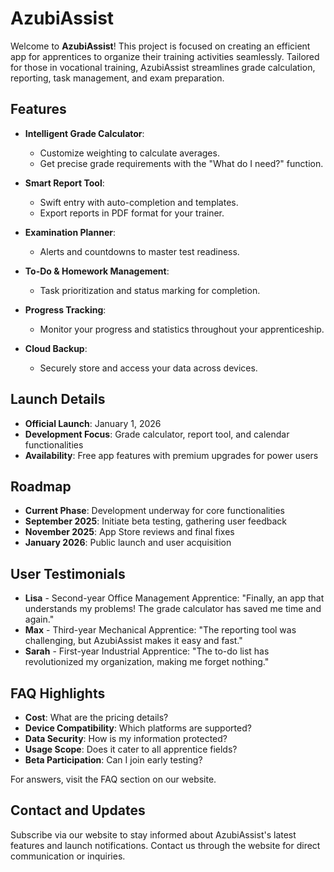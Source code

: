 # AzubiAssist

Welcome to **AzubiAssist**! This project is focused on creating an efficient app for apprentices to organize their training activities seamlessly. Tailored for those in vocational training, AzubiAssist streamlines grade calculation, reporting, task management, and exam preparation.

## Features

- **Intelligent Grade Calculator**: 
  - Customize weighting to calculate averages.
  - Get precise grade requirements with the "What do I need?" function.

- **Smart Report Tool**:
  - Swift entry with auto-completion and templates.
  - Export reports in PDF format for your trainer.

- **Examination Planner**:
  - Alerts and countdowns to master test readiness.

- **To-Do & Homework Management**:
  - Task prioritization and status marking for completion.

- **Progress Tracking**:
  - Monitor your progress and statistics throughout your apprenticeship.

- **Cloud Backup**:
  - Securely store and access your data across devices.

## Launch Details

- **Official Launch**: January 1, 2026
- **Development Focus**: Grade calculator, report tool, and calendar functionalities
- **Availability**: Free app features with premium upgrades for power users

## Roadmap

- **Current Phase**: Development underway for core functionalities
- **September 2025**: Initiate beta testing, gathering user feedback
- **November 2025**: App Store reviews and final fixes
- **January 2026**: Public launch and user acquisition

## User Testimonials

- **Lisa** - Second-year Office Management Apprentice: "Finally, an app that understands my problems! The grade calculator has saved me time and again."
- **Max** - Third-year Mechanical Apprentice: "The reporting tool was challenging, but AzubiAssist makes it easy and fast."
- **Sarah** - First-year Industrial Apprentice: "The to-do list has revolutionized my organization, making me forget nothing."

## FAQ Highlights

- **Cost**: What are the pricing details?
- **Device Compatibility**: Which platforms are supported?
- **Data Security**: How is my information protected?
- **Usage Scope**: Does it cater to all apprentice fields?
- **Beta Participation**: Can I join early testing?

For answers, visit the FAQ section on our website.

## Contact and Updates

Subscribe via our website to stay informed about AzubiAssist's latest features and launch notifications. Contact us through the website for direct communication or inquiries.
